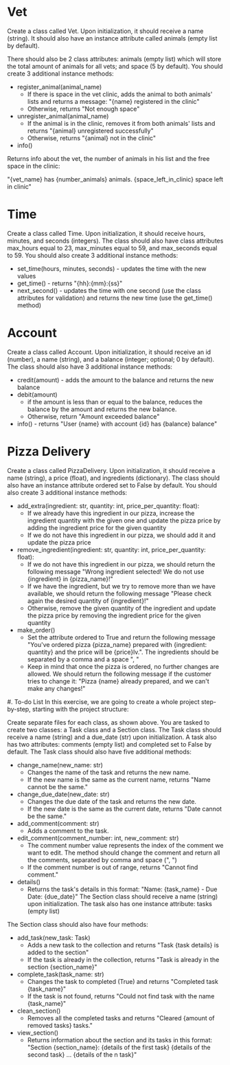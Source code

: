# Vet

Create a class called Vet. Upon initialization, it should receive a name (string). It should also have an instance attribute called animals (empty list by default).

There should also be 2 class attributes: animals (empty list) which will store the total amount of animals for all vets; and space (5 by default). You should create 3 additional instance methods:
- register_animal(animal_name)
    - If there is space in the vet clinic, adds the animal to both animals' lists and returns a message: "{name} registered in the clinic"
    - Otherwise, returns "Not enough space"
- unregister_animal(animal_name)
    - If the animal is in the clinic, removes it from both animals' lists and returns "{animal} unregistered successfully"
    - Otherwise, returns "{animal} not in the clinic"
- info()

Returns info about the vet, the number of animals in his list and the free space in the clinic:

"{vet_name} has {number_animals} animals. {space_left_in_clinic} space left in clinic"


# Time
Create a class called Time. Upon initialization, it should receive hours, minutes, and seconds (integers).
The class should also have class attributes max_hours equal to 23, max_minutes equal to 59, and max_seconds equal to 59.
You should also create 3 additional instance methods:
- set_time(hours, minutes, seconds) - updates the time with the new values
- get_time() - returns "{hh}:{mm}:{ss}"
- next_second() - updates the time with one second (use the class attributes for validation) and returns the new time (use the get_time() method)


# Account
Create a class called Account. Upon initialization, it should receive an id (number), a name (string), and a balance (integer; optional; 0 by default). The class should also have 3 additional instance methods:
- credit(amount) - adds the amount to the balance and returns the new balance
- debit(amount)
    - if the amount is less than or equal to the balance, reduces the balance by the amount and returns the new balance.
    - Otherwise, return "Amount exceeded balance"
- info() - returns "User {name} with account {id} has {balance} balance"


# Pizza Delivery
Create a class called PizzaDelivery. Upon initialization, it should receive a name (string), a price (float), and ingredients (dictionary). The class should also have an instance attribute ordered set to False by default. You should also create 3 additional instance methods:
- add_extra(ingredient: str, quantity: int, price_per_quantity: float):
    - If we already have this ingredient in our pizza, increase the ingredient quantity with the given one and update the pizza price by adding the ingredient price for the given quantity
    - If we do not have this ingredient in our pizza, we should add it and update the pizza price
- remove_ingredient(ingredient: str, quantity: int, price_per_quantity: float):
    - If we do not have this ingredient in our pizza, we should return the following message "Wrong ingredient selected! We do not use {ingredient} in {pizza_name}!"
    - If we have the ingredient, but we try to remove more than we have available, we should return the following message "Please check again the desired quantity of {ingredient}!"
    - Otherwise, remove the given quantity of the ingredient and update the pizza price by removing the ingredient price for the given quantity
- make_order()
    - Set the attribute ordered to True and return the following message "You've ordered pizza {pizza_name} prepared with {ingredient: quantity} and the price will be {price}lv.". The ingredients should be separated by a comma and a space ", "
    - Keep in mind that once the pizza is ordered, no further changes are allowed. We should return the following message if the customer tries to change it: "Pizza {name} already prepared, and we can't make any changes!"


#. To-do List
In this exercise, we are going to create a whole project step-by-step, starting with the project structure:



Create separate files for each class, as shown above. You are tasked to create two classes: a Task class and a Section class.
The Task class should receive a name (string) and a due_date (str) upon initialization. A task also has two attributes: comments (empty list) and completed set to False by default.
The Task class should also have five additional methods:
- change_name(new_name: str)
    - Changes the name of the task and returns the new name.
    - If the new name is the same as the current name, returns "Name cannot be the same."
- change_due_date(new_date: str) 
    - Changes the due date of the task and returns the new date.
    - If the new date is the same as the current date, returns "Date cannot be the same."
- add_comment(comment: str)
    - Adds a comment to the task.
- edit_comment(comment_number: int, new_comment: str)
    - The comment number value represents the index of the comment we want to edit. The method should change the comment and return all the comments, separated by comma and space (", ")
    - If the comment number is out of range, returns "Cannot find comment."
-  details()
    - Returns the task's details in this format:
    "Name: {task_name} - Due Date: {due_date}"
The Section class should receive a name (string) upon initialization. The task also has one instance attribute:
tasks (empty list)

The Section class should also have four methods:
- add_task(new_task: Task)
    - Adds a new task to the collection and returns "Task {task details} is added to the section"
    - If the task is already in the collection, returns "Task is already in the section {section_name}"
- complete_task(task_name: str) 
    - Changes the task to completed (True) and returns "Completed task {task_name}"
    - If the task is not found, returns "Could not find task with the name {task_name}"
- clean_section()
    - Removes all the completed tasks and returns "Cleared {amount of removed tasks} tasks."
- view_section()
    - Returns information about the section and its tasks in this format:
        "Section {section_name}:
        {details of the first task}
        {details of the second task}
        …
        {details of the n task}"